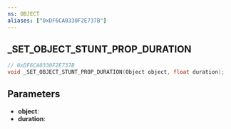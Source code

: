 ```yaml
---
ns: OBJECT
aliases: ["0xDF6CA0330F2E737B"]
---
```

## _SET_OBJECT_STUNT_PROP_DURATION

```c
// 0xDF6CA0330F2E737B
void _SET_OBJECT_STUNT_PROP_DURATION(Object object, float duration);
```

## Parameters
* **object**: 
* **duration**: 

